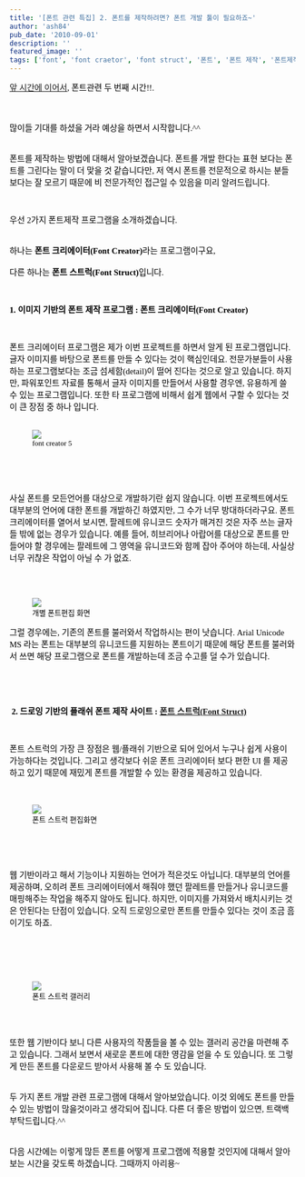 ```yaml
---
title: '[폰트 관련 특집] 2. 폰트를 제작하려면? 폰트 개발 툴이 필요하죠~'
author: 'ash84'
pub_date: '2010-09-01'
description: ''
featured_image: ''
tags: ['font', 'font craetor', 'font struct', '폰트', '폰트 제작', '폰트제작 툴']
---
```



<div style="TEXT-ALIGN: justify; LINE-HEIGHT: 2"><span style="font-size: 11pt; ">  
</span></div><span style="font-size: 11pt; ">  
</span>

<font size="2"><font color="#000000"><font face="맑은 고딕">[<span style="FONT-SIZE: 10pt"><span style="font-family: Dotum; font-size: 11pt; ">앞 시간에 이어서</span></span>](http://ash84.tistory.com/632 "[http://ash84.tistory.com/632]로 이동합니다.")<span><span style="FONT-SIZE: 10pt"><span style="font-family: Dotum; font-size: 11pt; ">, 폰트관련 두 번째 시간!!. </span></span>  
<span style="font-size: 11pt; ">  
</span></span>  
<span style="font-size: 11pt; ">  
</span><span style="FONT-SIZE: 10pt"><span style="font-family: Dotum; font-size: 11pt; ">많이들 기대를 하셨을 거라 예상을 하면서 시작합니다.^^ </span></span>  
<span style="font-size: 11pt; ">  
</span>  
<span style="FONT-SIZE: 10pt"><span style="font-family: Dotum; font-size: 11pt; ">폰트를 제작하는 방법에 대해서 알아보겠습니다</span></span><span><span style="FONT-SIZE: 10pt"><span style="font-family: Dotum; font-size: 11pt; ">. </span></span></span><span style="FONT-SIZE: 10pt"><span style="font-family: Dotum; font-size: 11pt; ">폰트를 개발 한다는 표현 보다는 폰트를 그린다는 말이 더 맞을 것 같습니다만</span></span><span><span style="FONT-SIZE: 10pt"><span style="font-family: Dotum; font-size: 11pt; ">, </span></span></span><span style="FONT-SIZE: 10pt"><span style="font-family: Dotum; font-size: 11pt; ">저 역시 폰트를 전문적으로 하시는 분들 보다는 잘 모르기 때문에 비 전문가적인 접근일 수 있음을 미리 알려드립니다</span></span><span><span style="FONT-SIZE: 10pt"><span style="font-family: Dotum; font-size: 11pt; ">. </span></span></span></font></font></font>

<span style="font-size: 11pt; ">  
</span>

<span><font color="#000000" face="맑은 고딕" size="2"><span style="FONT-SIZE: 10pt"><span style="font-family: Dotum; font-size: 11pt; "> </span></span></font></span>

<span style="font-size: 11pt; ">  
</span>

<font size="2"><font color="#000000"><font face="맑은 고딕"><span style="FONT-SIZE: 10pt"><span style="font-family: Dotum; font-size: 11pt; ">우선</span></span><span><span style="FONT-SIZE: 10pt"><span style="font-family: Dotum; font-size: 11pt; "> 2</span></span></span><span style="FONT-SIZE: 10pt"><span style="font-family: Dotum; font-size: 11pt; ">가지 폰트제작 프로그램을 소개하겠습니다</span></span><span><span style="FONT-SIZE: 10pt"><span style="FONT-FAMILY: Dotum"><span style="font-size: 11pt; ">. </span>  
<span style="font-size: 11pt; ">  
</span>  
</span></span></span><span style="FONT-SIZE: 10pt"><span style="font-family: Dotum; font-size: 11pt; ">하나는 </span></span>**<span style="FONT-SIZE: 10pt"><span style="font-family: Dotum; font-size: 11pt; ">폰트 크리에이터</span></span>**<span>**<span style="FONT-SIZE: 10pt"><span style="font-family: Dotum; font-size: 11pt; ">(Font Creator)</span></span>**<span style="FONT-SIZE: 10pt"><span style="font-family: Dotum; font-size: 11pt; "></span></span></span><span style="FONT-SIZE: 10pt"><span style="font-family: Dotum; font-size: 11pt; ">라는 프로그램이구요</span></span><span><span style="FONT-SIZE: 10pt"><span style="FONT-FAMILY: Dotum"><span style="font-size: 11pt; ">, </span>  
<span style="font-size: 11pt; ">  
</span></span></span></span><span style="FONT-SIZE: 10pt"><span style="font-family: Dotum; font-size: 11pt; ">다른 하나는 </span></span>**<span style="FONT-SIZE: 10pt"><span style="font-family: Dotum; font-size: 11pt; ">폰트 스트럭</span></span>**<span>**<span style="FONT-SIZE: 10pt"><span style="font-family: Dotum; font-size: 11pt; ">(Font Struct)</span></span>**<span style="FONT-SIZE: 10pt"><span style="font-family: Dotum; font-size: 11pt; "></span></span></span><span style="FONT-SIZE: 10pt"><span style="font-family: Dotum; font-size: 11pt; ">입니다</span></span><span><span style="FONT-SIZE: 10pt"><span style="font-family: Dotum; font-size: 11pt; ">. </span></span></span></font></font></font>

<span style="font-size: 11pt; ">  
</span>

<span><font color="#000000" face="맑은 고딕" size="2"><span style="FONT-SIZE: 10pt"><span style="font-family: Dotum; font-size: 11pt; "> </span></span></font></span>

<span style="font-size: 11pt; ">  
</span>

**<font size="2"><font color="#000000"><font face="맑은 고딕"><span><span style="FONT-SIZE: 10pt"><span style="font-family: Dotum; font-size: 11pt; ">1. </span></span></span><span style="FONT-SIZE: 10pt"><span style="font-family: Dotum; font-size: 11pt; ">이미지 기반의 폰트 제작 프로그램</span></span><span><span style="FONT-SIZE: 10pt"><span style="font-family: Dotum; font-size: 11pt; "> : </span></span></span><span style="FONT-SIZE: 10pt"><span style="font-family: Dotum; font-size: 11pt; ">폰트 크리에이터</span></span><span><span style="FONT-SIZE: 10pt"><span style="font-family: Dotum; font-size: 11pt; ">(Font Creator)</span></span></span></font></font></font>**

<span style="font-size: 11pt; ">  
</span>

<span><font color="#000000" face="맑은 고딕" size="2"><span style="FONT-SIZE: 10pt"><span style="font-family: Dotum; font-size: 11pt; "> </span></span></font></span>

<span style="font-size: 11pt; ">  
</span>

<font size="2"><font color="#000000"><font face="맑은 고딕"><span style="FONT-SIZE: 10pt"><span style="font-family: Dotum; font-size: 11pt; ">폰트 크리에이터 프로그램은 제가 이번 프로젝트를 하면서 알게 된 프로그램입니다</span></span><span><span style="FONT-SIZE: 10pt"><span style="font-family: Dotum; font-size: 11pt; ">. </span></span></span><span style="FONT-SIZE: 10pt"><span style="font-family: Dotum; font-size: 11pt; ">글자 이미지를 바탕으로 폰트를 만들 수 있다는 것이 핵심인데요</span></span><span><span style="FONT-SIZE: 10pt"><span style="font-family: Dotum; font-size: 11pt; ">. </span></span></span><span style="FONT-SIZE: 10pt"><span style="font-family: Dotum; font-size: 11pt; ">전문가분들이 사용하는 프로그램보다는 조금 섬세함</span></span><span><span style="FONT-SIZE: 10pt"><span style="font-family: Dotum; font-size: 11pt; ">(detail)</span></span></span><span style="FONT-SIZE: 10pt"><span style="font-family: Dotum; font-size: 11pt; ">이 떨어 진다는 것으로 알고 있습니다</span></span><span><span style="FONT-SIZE: 10pt"><span style="font-family: Dotum; font-size: 11pt; ">. </span></span></span><span style="FONT-SIZE: 10pt"><span style="font-family: Dotum; font-size: 11pt; ">하지만</span></span><span><span style="FONT-SIZE: 10pt"><span style="font-family: Dotum; font-size: 11pt; ">, </span></span></span><span style="FONT-SIZE: 10pt"><span style="font-family: Dotum; font-size: 11pt; ">파워포인트 자료를 통해서 글자 이미지를 만들어서 사용할 경우엔</span></span><span><span style="FONT-SIZE: 10pt"><span style="font-family: Dotum; font-size: 11pt; ">, </span></span></span><span style="FONT-SIZE: 10pt"><span style="font-family: Dotum; font-size: 11pt; ">유용하게 쓸 수 있는 프로그램입니다</span></span><span><span style="FONT-SIZE: 10pt"><span style="font-family: Dotum; font-size: 11pt; ">. </span></span></span><span style="FONT-SIZE: 10pt"><span style="font-family: Dotum; font-size: 11pt; ">또한 타 프로그램에 비해서 쉽게 웹에서 구할 수 있다는 것이 큰 장점 중 하나 입니다</span></span><span><span style="FONT-SIZE: 10pt"><span style="font-family: Dotum; font-size: 11pt; ">. </span></span>  
<span style="font-size: 11pt; ">  
</span></span></font></font></font>

<span style="font-size: 11pt; ">  
</span><span style="FONT-SIZE: 10pt"><span style="FONT-FAMILY: Dotum"></span></span>

<font size="2"><font color="#000000"><font face="맑은 고딕"><figure class="wp-caption aligncenter" style="width: 600px">![](http://ash84.net/wp-content/uploads/1/cfile7.uf.1902EB1D4C7E10C9354AF5.PNG)<figcaption class="wp-caption-text">font creator 5</figcaption></figure></font></font></font>

<font size="2"><font color="#000000"><font face="맑은 고딕">  
<span style="font-size: 11pt; ">  
</span>  
</font></font></font>

<span style="font-size: 11pt; ">  
</span>

<span><font color="#000000" face="맑은 고딕" size="2"><span style="FONT-SIZE: 10pt"></span></font></span>

<span style="font-size: 11pt; ">  
</span>

<font size="2"><font color="#000000"><font face="맑은 고딕"><span style="FONT-SIZE: 10pt"><span style="font-family: Dotum; font-size: 11pt; ">사실 폰트를 모든언어를 대상으로 개발하기란 쉽지 않습니다</span></span><span><span style="FONT-SIZE: 10pt"><span style="font-family: Dotum; font-size: 11pt; ">. </span></span></span><span style="FONT-SIZE: 10pt"><span style="font-family: Dotum; font-size: 11pt; ">이번 프로젝트에서도 대부분의 언어에 대한 폰트를 개발하긴 하였지만</span></span><span><span style="FONT-SIZE: 10pt"><span style="font-family: Dotum; font-size: 11pt; ">, </span></span></span><span style="FONT-SIZE: 10pt"><span style="font-family: Dotum; font-size: 11pt; ">그 수가 너무 방대하더라구요</span></span><span><span style="FONT-SIZE: 10pt"><span style="font-family: Dotum; font-size: 11pt; ">. </span></span></span><span style="FONT-SIZE: 10pt"><span style="font-family: Dotum; font-size: 11pt; ">폰트 크리에이터를 열어서 보시면</span></span><span><span style="FONT-SIZE: 10pt"><span style="font-family: Dotum; font-size: 11pt; ">, </span></span></span><span style="FONT-SIZE: 10pt"><span style="font-family: Dotum; font-size: 11pt; ">팔레트에 유니코드 숫자가 매겨진 것은 자주 쓰는 글자들 밖에 없는 경우가 있습니다</span></span><span><span style="FONT-SIZE: 10pt"><span style="font-family: Dotum; font-size: 11pt; ">. </span></span></span><span style="FONT-SIZE: 10pt"><span style="font-family: Dotum; font-size: 11pt; ">예를 들어</span></span><span><span style="FONT-SIZE: 10pt"><span style="font-family: Dotum; font-size: 11pt; ">, </span></span></span><span style="FONT-SIZE: 10pt"><span style="font-family: Dotum; font-size: 11pt; ">히브리어나 아랍어를 대상으로 폰트를 만들어야 할 경우에는 팔레트에 그 영역을 유니코드와 함께 잡아 주어야 하는데</span></span><span><span style="FONT-SIZE: 10pt"><span style="font-family: Dotum; font-size: 11pt; ">, </span></span></span><span style="FONT-SIZE: 10pt"><span style="font-family: Dotum; font-size: 11pt; ">사실상 너무 귀찮은 작업이 아닐 수 가 없죠</span></span><span><span style="FONT-SIZE: 10pt"><span style="font-family: Dotum; font-size: 11pt; ">. </span></span></span></font></font></font>

<span style="font-size: 11pt; ">  
</span>

<span><font color="#000000" face="맑은 고딕" size="2">  
<span style="font-size: 11pt; ">  
</span><span style="FONT-SIZE: 10pt"><span style="FONT-FAMILY: Dotum"></span></span></font></span>

<font color="#000000" face="맑은 고딕" size="2"><figure class="wp-caption aligncenter" style="width: 600px">![](http://ash84.net/wp-content/uploads/1/cfile22.uf.172FDF1C4C7E110630FD92.PNG)<figcaption class="wp-caption-text">개별 폰트편집 화면</figcaption></figure></font>

<font color="#000000" face="맑은 고딕" size="2">  
<span style="font-size: 11pt; ">  
</span></font>

<span style="font-size: 11pt; ">  
</span>

<font size="2"><font color="#000000"><font face="맑은 고딕"><span style="FONT-SIZE: 10pt"><span style="font-family: Dotum; font-size: 11pt; ">그럴 경우에는</span></span><span><span style="FONT-SIZE: 10pt"><span style="font-family: Dotum; font-size: 11pt; ">, </span></span></span><span style="FONT-SIZE: 10pt"><span style="font-family: Dotum; font-size: 11pt; ">기존의 폰트를 불러와서 작업하시는 편이 낫습니다</span></span><span><span style="FONT-SIZE: 10pt"><span style="font-family: Dotum; font-size: 11pt; ">. Arial Unicode MS </span></span></span><span style="FONT-SIZE: 10pt"><span style="font-family: Dotum; font-size: 11pt; ">라는 폰트는 대부분의 유니코드를 지원하는 폰트이기 때문에 해당 폰트를 불러와서 쓰면 해당 프로그램으로 폰트를 개발하는데 조금 수고를 덜 수가 있습니다</span></span><span><span style="FONT-SIZE: 10pt"><span style="font-family: Dotum; font-size: 11pt; ">. </span></span></span></font></font></font>

<span style="font-size: 11pt; ">  
</span>

<span><font color="#000000" face="맑은 고딕" size="2"><span style="FONT-SIZE: 10pt"><span style="font-family: Dotum; font-size: 11pt; "> </span></span></font></span>

<span style="font-size: 11pt; ">  
</span>

<span><font color="#000000" face="맑은 고딕" size="2"><span style="FONT-SIZE: 10pt"><span style="font-family: Dotum; font-size: 11pt; "> </span></span></font></span>

<span style="font-size: 11pt; ">  
</span>

<span><font color="#000000" face="맑은 고딕" size="2"><span style="FONT-SIZE: 10pt"><span style="font-family: Dotum; font-size: 11pt; "> </span></span></font></span>**<font size="2"><font color="#000000"><font face="맑은 고딕"><span><span style="FONT-SIZE: 10pt"><span style="font-family: Dotum; font-size: 11pt; ">2. </span></span></span><span style="FONT-SIZE: 10pt"><span style="font-family: Dotum; font-size: 11pt; ">드로잉 기반의 플래쉬 폰트 제작 사이트</span></span><span><span style="FONT-SIZE: 10pt"><span style="font-family: Dotum; font-size: 11pt; "> : </span></span></span><span style="FONT-SIZE: 10pt"><span style="FONT-FAMILY: Dotum">[<span style="font-size: 11pt; ">폰트 스트럭</span>](http://fontstruct.fontshop.com/ "[http://fontstruct.fontshop.com/]로 이동합니다.")</span></span><span><span style="FONT-SIZE: 10pt"><span style="FONT-FAMILY: Dotum">[<span style="font-size: 11pt; ">(Font Struct)</span>](http://fontstruct.fontshop.com/ "[http://fontstruct.fontshop.com/]로 이동합니다.")</span></span></span></font></font></font>**

<span style="font-size: 11pt; ">  
</span>

<span><font color="#000000" face="맑은 고딕" size="2"><span style="FONT-SIZE: 10pt"><span style="font-family: Dotum; font-size: 11pt; "> </span></span></font></span>

<span style="font-size: 11pt; ">  
</span>

<font size="2"><font color="#000000"><font face="맑은 고딕"><span style="FONT-SIZE: 10pt"><span style="font-family: Dotum; font-size: 11pt; ">폰트 스트럭의 가장 큰 장점은 웹</span></span><span><span style="FONT-SIZE: 10pt"><span style="font-family: Dotum; font-size: 11pt; ">/</span></span></span><span style="FONT-SIZE: 10pt"><span style="font-family: Dotum; font-size: 11pt; ">플래쉬 기반으로 되어 있어서 누구나 쉽게 사용이 가능하다는 것입니다</span></span><span><span style="FONT-SIZE: 10pt"><span style="font-family: Dotum; font-size: 11pt; ">. </span></span></span><span style="FONT-SIZE: 10pt"><span style="font-family: Dotum; font-size: 11pt; ">그리고 생각보다 쉬운 폰트 크리에이터 보다 편한</span></span><span><span style="FONT-SIZE: 10pt"><span style="font-family: Dotum; font-size: 11pt; "> UI </span></span></span><span style="FONT-SIZE: 10pt"><span style="font-family: Dotum; font-size: 11pt; ">를 제공하고 있기 때문에 재밌게 폰트를 개발할 수 있는 환경을 제공하고 있습니다</span></span><span><span style="FONT-SIZE: 10pt"><span style="font-family: Dotum; font-size: 11pt; ">. </span></span>  
<span style="font-size: 11pt; ">  
</span>  
<span style="FONT-SIZE: 10pt"><span style="FONT-FAMILY: Dotum"></span></span></span></font></font></font>

<font size="2"><font color="#000000"><font face="맑은 고딕"><figure class="wp-caption aligncenter" style="width: 600px">![](http://ash84.net/wp-content/uploads/1/cfile3.uf.133AF90B4C7E1382372DDA.PNG)<figcaption class="wp-caption-text">폰트 스트럭 편집화면</figcaption></figure></font></font></font>

<font size="2"><font color="#000000"><font face="맑은 고딕">  
<span style="font-size: 11pt; ">  
</span>  
</font></font></font>

<span style="font-size: 11pt; ">  
</span>

<font size="2"><font color="#000000"><font face="맑은 고딕"><span><span style="FONT-SIZE: 10pt"><span style="font-family: Dotum; font-size: 11pt; ">웹 기반이라고 해서 기능이나 지원하는 언어가 적은것도 아닙니다. 대부분의 언어를 제공하며, 오히려 폰트 크리에이터에서 해줘야 했던 팔레트를 만들거나 유니코드를 매핑해주는 작업을 해주지 않아도 됩니다. 하지만, 이미지를 가져와서 배치시키는 것은 안된다는 단점이 있습니다. 오직 드로잉으로만 폰트를 만들수 있다는 것이 조금 흠이기도 하죠. </span></span>  
<span style="font-size: 11pt; ">  
</span>  
</span></font></font></font>

<span style="font-size: 11pt; ">  
</span>

<font size="2"><font color="#000000"><font face="맑은 고딕"><span>  
<span style="font-size: 11pt; ">  
</span><span style="FONT-SIZE: 10pt"><span style="FONT-FAMILY: Dotum"></span></span></span></font></font></font>

<font size="2"><font color="#000000"><font face="맑은 고딕"><figure class="wp-caption aligncenter" style="width: 600px">![](http://ash84.net/wp-content/uploads/1/cfile2.uf.2001D40D4C7E140C4AF93E.PNG)<figcaption class="wp-caption-text">폰트 스트럭 갤러리</figcaption></figure></font></font></font>

<font size="2"><font color="#000000"><font face="맑은 고딕">  
<span style="font-size: 11pt; ">  
</span></font></font></font>

<span style="font-size: 11pt; ">  
</span>

<span><font color="#000000" face="맑은 고딕" size="2"><span style="FONT-SIZE: 10pt"></span></font></span>

<span style="font-size: 11pt; ">  
</span>

<font size="2"><font color="#000000"><font face="맑은 고딕"><span style="FONT-SIZE: 10pt"><span style="font-family: Dotum; font-size: 11pt; ">또한 웹 기반이다 보니 다른 사용자의 작품들을 볼 수 있는 갤러리 공간을 마련해 주고 있습니다</span></span><span><span style="FONT-SIZE: 10pt"><span style="font-family: Dotum; font-size: 11pt; ">. </span></span></span><span style="FONT-SIZE: 10pt"><span style="font-family: Dotum; font-size: 11pt; ">그래서 보면서 새로운 폰트에 대한 영감을 얻을 수 도 있습니다</span></span><span><span style="FONT-SIZE: 10pt"><span style="font-family: Dotum; font-size: 11pt; ">. </span></span></span><span style="FONT-SIZE: 10pt"><span style="font-family: Dotum; font-size: 11pt; ">또 그렇게 만든 폰트를 다운로드 받아서 사용해 볼 수 도 있습니다</span></span><span><span style="FONT-SIZE: 10pt"><span style="FONT-FAMILY: Dotum"><span style="font-size: 11pt; ">. </span>  
<span style="font-size: 11pt; ">  
</span>  
<span style="font-size: 11pt; ">두 가지 폰트 개발 관련 프로그램에 대해서 알아보았습니다. 이것 외에도 폰트를 만들수 있는 방법이 많을것이라고 생각되어 집니다. 다른 더 좋은 방법이 있으면, 트랙백 부탁드립니다.^^</span></span></span></span></font></font></font><span><font color="#000000" face="맑은 고딕" size="2"><span style="FONT-SIZE: 10pt"><span style="FONT-FAMILY: Dotum"><span style="font-size: 11pt; "> </span>  
<span style="font-size: 11pt; ">  
</span>  
<span style="font-size: 11pt; ">다음 시간에는 이렇게 많든 폰트를 어떻게 프로그램에 적용할 것인지에 대해서 알아 보는 시간을 갖도록 하겠습니다. 그때까지 아리용~ </span></span></span></font></span><span><font color="#000000" face="맑은 고딕" size="2"><span style="FONT-SIZE: 10pt"><span style="font-family: Dotum; font-size: 11pt; "> </span></span></font></span>

<span style="font-size: 11pt; ">  
</span>

<span><font color="#000000" face="맑은 고딕" size="2"><span style="FONT-SIZE: 10pt"><span style="font-family: Dotum; font-size: 11pt; "> </span></span></font></span>



